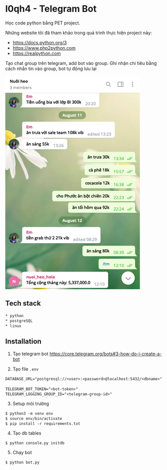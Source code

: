 # l0qh4 - Telegram Bot
Học code python bằng PET project.

Những website tôi đã tham khảo trong quá trình thực hiện project này:
* https://docs.python.org/3
* https://www.php2python.com
* https://realpython.com

Tạo chat group trên telegram, add bot vào group. Ghi nhận chi tiêu bằng cách nhắn tin vào group, bot tự động lưu lại

![Optional Text](image.png)

## Tech stack
    * python
    * postgreSQL
    * linux

## Installation

1. Tạo telegram bot https://core.telegram.org/bots#3-how-do-i-create-a-bot

2. Tạo file `.env`
```
DATABASE_URL="postgresql://<user>:<password>@localhost:5432/<dbname>"
   
TELEGRAM_BOT_TOKEN="<bot-token>"
TELEGRAM_LOGGING_GROUP_ID="<telegram-group-id>"
```

3. Setup môi trường
```
$ python3 -m venv env
$ source env/bin/activate
$ pip install -r requirements.txt
```

4. Tạo db tables
```
$ python console.py initdb
```

5. Chạy bot
```
$ python bot.py
```
